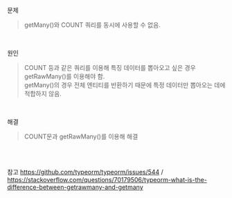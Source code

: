 문제
> getMany()와 COUNT 쿼리를 동시에 사용할 수 없음.

<br>

원인
> COUNT 등과 같은 쿼리를 이용해 특징 데이터를 뽑아오고 싶은 경우 getRawMany()를 이용해야 함.<br>
> getMany()의 경우 전체 엔티티를 반환하기 때문에 특정 데이터만 뽑아오는 데에 적합하지 않음.

<br>

해결
> COUNT문과 getRawMany()를 이용해 해결

<br>
<br>

참고 https://github.com/typeorm/typeorm/issues/544 / https://stackoverflow.com/questions/70179506/typeorm-what-is-the-difference-between-getrawmany-and-getmany
